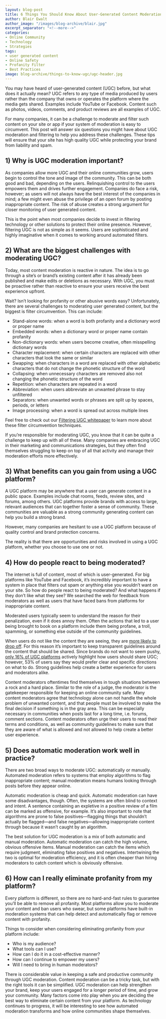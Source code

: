 ```yaml
---
layout: blog-post
title: 6 Things You Should Know About User-Generated Content Moderation
author: Blair Ewalt
author_image: "/images/blog-archive/blair.jpg"
excerpt_separator: "<!--more-->"
categories:
- Online Community
- Technology
- Strategies
tags:
- user generated content
- Online Safety
- Profanity Filter
- Best Practices
image: blog-archive/things-to-know-ugc/ugc-header.jpg
---
```


You may have heard of user-generated content (UGC) before, but what does it actually mean? UGC refers to any type of media produced by users rather than the company that owns or operates the platform where the media gets shared. Examples include YouTube or Facebook. Content such as photos, videos, comments, and product reviews are all examples of UGC. 

<!--more-->

For many companies, it can be a challenge to moderate and filter such content on your site or app if your system of moderation is easy to circumvent. This post will answer six questions you might have about UGC moderation and filtering to help you address these challenges. These tips will ensure that your site has high quality UGC while protecting your brand from liability and spam. 

## 1) Why is UGC moderation important?

As companies allow more UGC and their online communities grow, users begin to control the tone and image of the community. This can be both good and bad, depending on the users. Relinquishing control to the users empowers them and drives further engagement. Companies do face a risk, however; as users will not always have the best interest of the companies in mind; a few might even abuse the privilege of an open forum by posting inappropriate content. The risk of abuse creates a strong argument for closer monitoring of user generated content. 

This is the point when most companies decide to invest in filtering technology or other solutions to protect their online presence. However, filtering UGC is not as simple as it seems. Users are sophisticated and highly imaginative when it comes to working around automated filters.

## 2) What are the biggest challenges with moderating UGC?

Today, most content moderation is reactive in nature. The idea is to go through a site’s or brand’s existing content after it has already been published and make edits or deletions as necessary. With UGC, you must be proactive rather than reactive to ensure your users receive the best experience upfront.

Wait? Isn’t looking for profanity or other abusive words easy? Unfortunately, there are several challenges to moderating user generated content, but the biggest is filter circumvention. This can include:

* Stand-alone words: when a word is both profanity and a dictionary word or proper name
* Embedded words: when a dictionary word or proper name contain profanity
* Non-dictionary words: when users become creative, often misspelling dictionary words
* Character replacement: when certain characters are replaced with other characters that look the same or similar
* Swapping: when characters in a word are replaced with other alphabetic characters that do not change the phonetic structure of the word
* Collapsing: when unnecessary characters are removed also not changing the phonetic structure of the word
* Repetition: when characters are repeated in a word
* Abbreviation: when users abbreviate an unwanted phrase to stay unfiltered
* Separators: when unwanted words or phrases are split up by spaces, periods, or letters 
* Image processing: when a word is spread out across multiple lines 

Feel free to check out our [Filtering UGC whitepaper](/resources/Filtering-UGC-Whitepaper.pdf) to learn more about these filter circumvention techniques. 

If you’re responsible for moderating UGC, you know that it can be quite a challenge to keep up with all of these. Many companies are embracing UGC in their marketing and communications strategies, but they often find themselves struggling to keep on top of all that activity and manage their moderation efforts more effectively.  

## 3) What benefits can you gain from using a UGC platform?

A UGC platform may be anywhere that a user can generate content in a public space. Examples include chat rooms, feeds, review sites, and forums, among others. UGC platforms provide brands with access to large, relevant audiences that can together foster a sense of community. These communities are valuable as a strong community generating content can help you build a strong brand. 

However, many companies are hesitant to use a UGC platform because of quality control and brand protection concerns. 

The reality is that there are opportunities and risks involved in using a UGC platform, whether you choose to use one or not. 

## 4) How do people react to being moderated?

The internet is full of content, most of which is user-generated. For big platforms like YouTube and Facebook, it’s incredibly important to have a system in place that filters out spam or anything else you wouldn’t want on your site. So how do people react to being moderated? And what happens if they don’t like what they see? We searched the web for feedback from moderators as well as users that have faced bans from platforms for inappropriate content. 

Moderated users typically seem to understand the reason for their penalization, even if it does annoy them. Often the actions that led to a user being brought to book on a platform include them being profane, a troll, spamming, or something else outside of the community guidelines. 

When users do not like the content they are seeing, they are [more likely to drop off](/blog-archive/2015/01/22/moderation-teams-technology-improving-customer-retention). For this reason it’s important to keep transparent guidelines around the content that should be shared. Since brands do not want to seem pushy, [only 16% of UGC platforms](https://www.businesswire.com/news/home/20160503005382/en/Offerpop-Survey-Identifies-Gaps-Consumers-Marketers-User-Generated) actively highlight how users should share UGC; however, 53% of users say they would prefer clear and specific directions on what to do. Strong guidelines help create a better experience for users and moderators alike. 

Content moderators oftentimes find themselves in tough situations between a rock and a hard place. Similar to the role of a judge, the moderator is the gatekeeper responsible for keeping an online community safe. Many content moderators agree that technology alone can not handle the whole problem of unwanted content, and that people must be involved to make the final decision if something is in the gray area. This can be especially necessary in communities when posts last for a long time, i.e. forums, comment sections. Content moderators often urge their users to read their terms and conditions, as well as community guidelines to make sure that they are aware of what is allowed and not allowed to help create a better user experience. 

## 5) Does automatic moderation work well in practice?

There are two broad ways to moderate UGC: automatically or manually. Automated moderation refers to systems that employ algorithms to flag inappropriate content; manual moderation means humans looking through posts before they appear online.

Automatic moderation is cheap and quick. Automatic moderation can have some disadvantages, though. Often, the systems are often blind to context and intent. A sentence containing an expletive in a positive review of a film can be marked as offensive, for example. It’s also important to note that algorithms are prone to false positives—flagging things that shouldn’t actually be flagged—and false negatives—allowing inappropriate content through because it wasn’t caught by an algorithm.

The best solution for UGC moderation is a mix of both automatic and manual moderation. Automatic moderation can catch the high volume, obvious offensive items. Manual moderation can catch the items which require judgment, eliminating false positives and negatives. Intertwining the two is optimal for moderation efficiency, and it is often cheaper than hiring moderators to catch content which is obviously offensive. 

## 6) How can I really eliminate profanity from my platform?

Every platform is different, so there are no hard-and-fast rules to guarantee you’ll be able to remove all profanity. Most platforms allow you to moderate your content and ban users who swear, but some platforms have built-in moderation systems that can help detect and automatically flag or remove content with profanity. 

Things to consider when considering eliminating profanity from your platform include: 

* Who is my audience? 
* What tools can I use? 
* How can I do it in a cost-effective manner? 
* How can I continue to empower my users? 
* Will I need to bring in human moderators?

There is considerable value in keeping a safe and productive community through UGC moderation. Content moderation can be a tricky task, but with the right tools it can be simplified. UGC moderation can help strengthen your brand, keep your users engaged for a longer period of time, and grow your community. Many factors come into play when you are deciding the best way to eliminate certain content from your platform. As technology continues to progress, it will be interesting to see how automated moderation transforms and how online communities shape themselves. 

